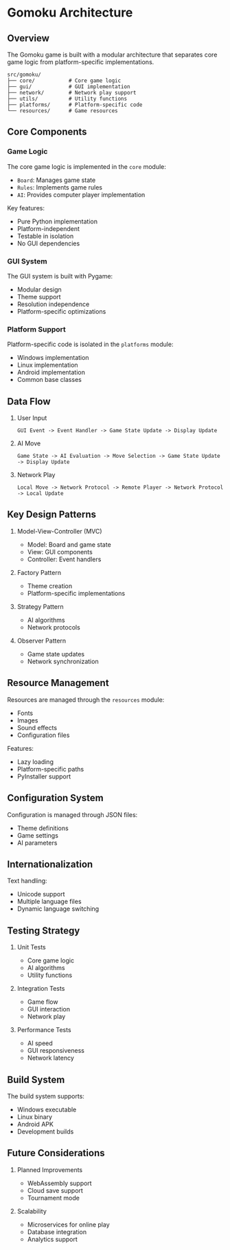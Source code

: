 # Gomoku Architecture

## Overview

The Gomoku game is built with a modular architecture that separates core game logic from platform-specific implementations.

```
src/gomoku/
├── core/           # Core game logic
├── gui/            # GUI implementation
├── network/        # Network play support
├── utils/          # Utility functions
├── platforms/      # Platform-specific code
└── resources/      # Game resources
```

## Core Components

### Game Logic

The core game logic is implemented in the `core` module:
- `Board`: Manages game state
- `Rules`: Implements game rules
- `AI`: Provides computer player implementation

Key features:
- Pure Python implementation
- Platform-independent
- Testable in isolation
- No GUI dependencies

### GUI System

The GUI system is built with Pygame:
- Modular design
- Theme support
- Resolution independence
- Platform-specific optimizations

### Platform Support

Platform-specific code is isolated in the `platforms` module:
- Windows implementation
- Linux implementation
- Android implementation
- Common base classes

## Data Flow

1. User Input
   ```
   GUI Event -> Event Handler -> Game State Update -> Display Update
   ```

2. AI Move
   ```
   Game State -> AI Evaluation -> Move Selection -> Game State Update -> Display Update
   ```

3. Network Play
   ```
   Local Move -> Network Protocol -> Remote Player -> Network Protocol -> Local Update
   ```

## Key Design Patterns

1. Model-View-Controller (MVC)
   - Model: Board and game state
   - View: GUI components
   - Controller: Event handlers

2. Factory Pattern
   - Theme creation
   - Platform-specific implementations

3. Strategy Pattern
   - AI algorithms
   - Network protocols

4. Observer Pattern
   - Game state updates
   - Network synchronization

## Resource Management

Resources are managed through the `resources` module:
- Fonts
- Images
- Sound effects
- Configuration files

Features:
- Lazy loading
- Platform-specific paths
- PyInstaller support

## Configuration System

Configuration is managed through JSON files:
- Theme definitions
- Game settings
- AI parameters

## Internationalization

Text handling:
- Unicode support
- Multiple language files
- Dynamic language switching

## Testing Strategy

1. Unit Tests
   - Core game logic
   - AI algorithms
   - Utility functions

2. Integration Tests
   - Game flow
   - GUI interaction
   - Network play

3. Performance Tests
   - AI speed
   - GUI responsiveness
   - Network latency

## Build System

The build system supports:
- Windows executable
- Linux binary
- Android APK
- Development builds

## Future Considerations

1. Planned Improvements
   - WebAssembly support
   - Cloud save support
   - Tournament mode

2. Scalability
   - Microservices for online play
   - Database integration
   - Analytics support 